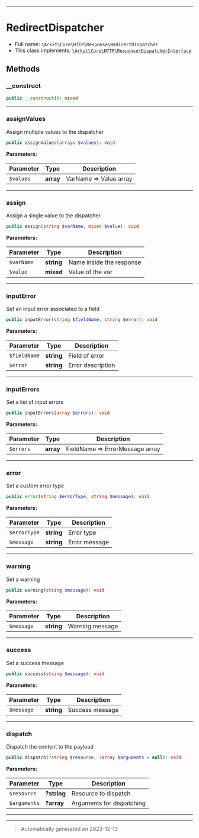 ***

# RedirectDispatcher





* Full name: `\Arkit\Core\HTTP\Response\RedirectDispatcher`
* This class implements:
[`\Arkit\Core\HTTP\Response\DispatcherInterface`](./DispatcherInterface.md)




## Methods


### __construct



```php
public __construct(): mixed
```












***

### assignValues

Assign multiple values to the dispatcher

```php
public assignValues(array& $values): void
```








**Parameters:**

| Parameter | Type | Description |
|-----------|------|-------------|
| `$values` | **array** | VarName =&gt; Value array |





***

### assign

Assign a single value to the dispatcher

```php
public assign(string $varName, mixed $value): void
```








**Parameters:**

| Parameter | Type | Description |
|-----------|------|-------------|
| `$varName` | **string** | Name inside the response |
| `$value` | **mixed** | Value of the var |





***

### inputError

Set an input error associated to a field

```php
public inputError(string $fieldName, string $error): void
```








**Parameters:**

| Parameter | Type | Description |
|-----------|------|-------------|
| `$fieldName` | **string** | Field of error |
| `$error` | **string** | Error description |





***

### inputErrors

Set a list of input errors

```php
public inputErrors(array $errors): void
```








**Parameters:**

| Parameter | Type | Description |
|-----------|------|-------------|
| `$errors` | **array** | FieldName =&gt; ErrorMessage array |





***

### error

Set a custom error type

```php
public error(string $errorType, string $message): void
```








**Parameters:**

| Parameter | Type | Description |
|-----------|------|-------------|
| `$errorType` | **string** | Error type |
| `$message` | **string** | Error message |





***

### warning

Set a warning

```php
public warning(string $message): void
```








**Parameters:**

| Parameter | Type | Description |
|-----------|------|-------------|
| `$message` | **string** | Warning message |





***

### success

Set a success message

```php
public success(string $message): void
```








**Parameters:**

| Parameter | Type | Description |
|-----------|------|-------------|
| `$message` | **string** | Success message |





***

### dispatch

Dispatch the content to the payload

```php
public dispatch(?string $resource, ?array $arguments = null): void
```








**Parameters:**

| Parameter | Type | Description |
|-----------|------|-------------|
| `$resource` | **?string** | Resource to dispatch |
| `$arguments` | **?array** | Arguments for dispatching |





***


***
> Automatically generated on 2023-12-13
